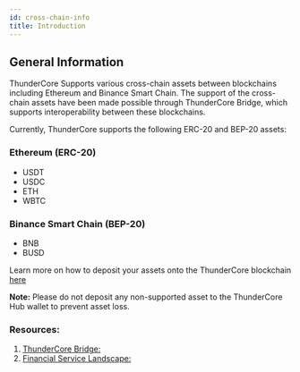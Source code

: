 ```yaml
---
id: cross-chain-info
title: Introduction
---
```


## General Information
ThunderCore Supports various cross-chain assets between blockchains including Ethereum and Binance Smart Chain. The support of the cross-chain assets have been made possible through ThunderCore Bridge, which supports interoperability between these blockchains.

Currently, ThunderCore supports the following ERC-20 and BEP-20 assets:
 
### Ethereum (ERC-20)
* USDT
* USDC
* ETH
* WBTC

### Binance Smart Chain (BEP-20)
* BNB
* BUSD
	
Learn more on how to deposit your assets onto the ThunderCore blockchain [here](https://support-center.thundercore.com/docs/financial-service-landscape/)

**Note:** Please do not deposit any non-supported asset to the ThunderCore Hub wallet to prevent asset loss.

### Resources:
1. [ThunderCore Bridge:](https://bridge.thundercore.com/)
2. [Financial Service Landscape:](https://support-center.thundercore.com/docs/financial-service-landscape/)

